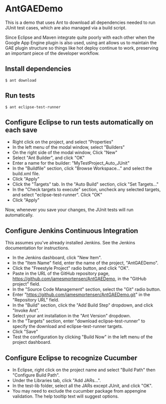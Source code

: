 # AntGAEDemo

This is a demo that uses Ant to download all dependencies needed to run JUnit test cases, which are also managed via a build script. 

Since Eclipse and Maven integrate quite poorly with each other when the Google App Engine plugin is also used, using ant allows us to maintain the GAE plugin structure so things like hot deploy continue to work, preserving an important piece of the developer workflow.

## Install dependencies

```
$ ant download
```

## Run tests

```
$ ant eclipse-test-runner
```

## Configure Eclipse to run tests automatically on each save

- Right click on the project, and select "Properties"
- In the left menu of the modal window, select "Builders"
- On the right side of the modal window, Click "New"
- Select "Ant Builder", and click "OK"
- Enter a name for the builder: "MyTestProject_Auto_JUnit"
- In the "Buildfile" section, click "Browse Workspace..." and select the build.xml file.
- Click "Apply"
- Click the "Targets" tab. In the "Auto Build" section, click "Set Targets..."
- In the "Check targets to execute" section, uncheck any selected targets, and select "eclipse-test-runner". Click "OK"
- Click "Apply"

Now, whenever you save your changes, the JUnit tests will run automatically.

## Configure Jenkins Continuous Integration

This assumes you've already installed Jenkins. See the Jenkins documentation for instructions.

- In the Jenkins dashboard, click "New Item".
- In the "Item Name" field, enter the name of the project, "AntGAEDemo".
- Click the "Freestyle Project" radio button, and click "OK".
- Paste in the URL of the GitHub repository page, https://github.com/jamesmortensen/AntGAEDemo, in the "GitHub project" field.
- In the "Source Code Management" section, select the "Git" radio button.
- Enter "https://github.com/jamesmortensen/AntGAEDemo.git" in the "Repository URL" field.
- In the "Build" section, click the "Add Build Step" dropdown, and click "Invoke Ant".
- Select your ant installation in the "Ant Version" dropdown.
- In the "Targets" section, enter "download eclipse-test-runner" to specify the download and eclipse-test-runner targets.
- Click "Save"
- Test the configuration by clicking "Build Now" in the left menu of the project dashboard.


## Configure Eclipse to recognize Cucumber

- In Eclipse, right click on the project name and select "Build Path" then "Configure Build Path".
- Under the Libraries tab, click "Add JARs...".
- In the test-lib folder, select all the JARs except JUnit, and click "OK".
- You may need to exclude the cucumber package from appengine validation. The help tooltip text will suggest options.
